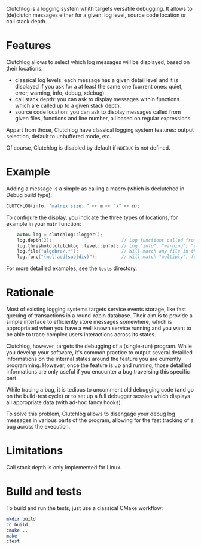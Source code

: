 Clutchlog is a logging system whith targets versatile debugging.
It allows to (de)clutch messages either for a given: log level, source code location or call stack depth.

Features
========

Clutchlog allows to select which log messages will be displayed, based on their locations:

- classical log levels: each message has a given detail level and it is displayed if you ask for a at least the same one
  (current ones: quiet, error, warning, info, debug, xdebug).
- call stack depth: you can ask to display messages within functions which are called up to a given stack depth.
- source code location: you can ask to display messages called from given files, functions and line number, all based on
  regular expressions.

Appart from those, Clutchlog have classical logging system features: output selection, default to unbuffered mode, etc.

Of course, Clutchlog is disabled by default if `NDEBUG` is not defined.


Example
=======

Adding a message is a simple as calling a macro (which is declutched in Debug build type):
```cpp
CLUTCHLOG(info, "matrix size: " << m << "x" << n);
```

To configure the display, you indicate the three types of locations, for example in your `main` function:
```cpp
    auto& log = clutchlog::logger();
    log.depth(2);                          // Log functions called from "main" but not below.
    log.threshold(clutchlog::level::info); // Log "info", "warning", "error" or "quiet" messages.
    log.file("algebra/.*");                // Will match any file in the "algebra" directory.
    log.func("(mul|add|sub|div)");         // Will match "multiply", for instance.
```

For more detailled examples, see the `tests` directory.


Rationale
=========

Most of existing logging systems targets service events storage, like fast queuing of transactions in a round-robin
database.
Their aim is to provide a simple interface to efficiently store messages somewhere, which is appropriated when you have
a well known service running and you want to be able to trace complex users interactions across its states.

Clutchlog, however, targets the debugging of a (single-run) program.
While you develop your software, it's common practice to output several detailled informations on the internal states
around the feature you are currently programming.
However, once the feature is up and running, those detailled informations are only useful if you encounter a bug
traversing this specific part.

While tracing a bug, it is tedious to uncomment old debugging code (and go on the build-test cycle)
or to set up a full debugger session which displays all appropriate data (with ad-hoc fancy hooks).

To solve this problem, Clutchlog allows to disengage your debug log messages in various parts of the program,
allowing for the fast tracking of a bug across the execution.


Limitations
===========

Call stack depth is only implemented for Linux.


Build and tests
===============

To build and run the tests, just use a classical CMake workflow:
```sh
mkdir build
cd build
cmake ..
make
ctest
```


